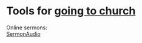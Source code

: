 
# Tools for [going to church](https://theologos.site/church/)

Online sermons:  
[SermonAudio](https://www.sermonaudio.com/)

